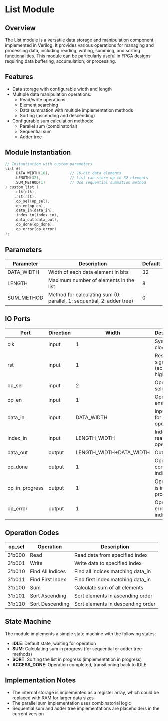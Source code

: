 # List Module 

## Overview
The List module is a versatile data storage and manipulation component implemented in Verilog. It provides various operations for managing and processing data, including reading, writing, summing, and sorting functionalities. This module can be particularly useful in FPGA designs requiring data buffering, accumulation, or processing.

## Features
- Data storage with configurable width and length
- Multiple data manipulation operations:
  - Read/write operations
  - Element searching
  - Data summation with multiple implementation methods
  - Sorting (ascending and descending)
- Configurable sum calculation methods:
  - Parallel sum (combinatorial)
  - Sequential sum
  - Adder tree
    
## Module Instantiation
``` verilog
// Instantiation with custom parameters
list #(
    .DATA_WIDTH(16),         // 16-bit data elements
    .LENGTH(32),             // List can store up to 32 elements
    .SUM_METHOD(1)           // Use sequential summation method
) custom_list (
    .clk(clk),
    .rst(rst),
    .op_sel(op_sel),
    .op_en(op_en),
    .data_in(data_in),
    .index_in(index_in),
    .data_out(data_out),
    .op_done(op_done),
    .op_error(op_error)
);
```

## Parameters

| Parameter    | Description                                      | Default |
|--------------|--------------------------------------------------|---------|
| DATA_WIDTH   | Width of each data element in bits               | 32      |
| LENGTH       | Maximum number of elements in the list           | 8       |
| SUM_METHOD   | Method for calculating sum (0: parallel, 1: sequential, 2: adder tree) | 0 |

## IO Ports

| Port           | Direction | Width                         | Description                               |
|----------------|-----------|-------------------------------|-------------------------------------------|
| clk            | input     | 1                             | System clock                              |
| rst            | input     | 1                             | Reset signal (active high)                |
| op_sel         | input     | 2                             | Operation selector                        |
| op_en          | input     | 1                             | Operation enable                          |
| data_in        | input     | DATA_WIDTH                    | Input data for write operations           |
| index_in       | input     | LENGTH_WIDTH                  | Index for read/write operations           |
| data_out       | output    | LENGTH_WIDTH+DATA_WIDTH       | Output data                               |
| op_done        | output    | 1                             | Operation completion indicator            |
| op_in_progress | output    | 1                           | Operation is in progress                  |
| op_error       | output    | 1                             | Operation error indicator                 |

## Operation Codes

| op_sel | Operation           | Description                              |
|--------|---------------------|------------------------------------------|
| 3'b000 | Read                | Read data from specified index           |
| 3'b001 | Write               | Write data to specified index            |
| 3'b010 | Find All Indices    | Find all indices matching data_in        |
| 3'b011 | Find First Index    | Find first index matching data_in        |
| 3'b100 | Sum                 | Calculate sum of all elements            |
| 3'b101 | Sort Ascending      | Sort elements in ascending order         |
| 3'b110 | Sort Descending     | Sort elements in descending order        |

## State Machine
The module implements a simple state machine with the following states:
- **IDLE**: Default state, waiting for operation
- **SUM**: Calculating sum in progress (for sequential or adder tree methods)
- **SORT**: Sorting the list in progress (implementation in progress)
- **ACCESS_DONE**: Operation completed, transitioning back to IDLE

## Implementation Notes
- The internal storage is implemented as a register array, which could be replaced with RAM for larger data sizes
- The parallel sum implementation uses combinatorial logic
- Sequential sum and adder tree implementations are placeholders in the current version
